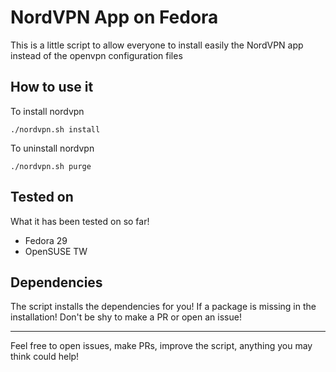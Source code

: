 # NordVPN App on Fedora #

This is a little script to allow everyone to install easily the NordVPN app instead of the openvpn configuration files

## How to use it ##

To install nordvpn

`./nordvpn.sh install`

To uninstall nordvpn

`./nordvpn.sh purge`

## Tested on ##

What it has been tested on so far!

* Fedora 29
* OpenSUSE TW

## Dependencies ##

The script installs the dependencies for you! If a package is missing in the installation! Don't be shy to make a PR or open an issue!

----

Feel free to open issues, make PRs, improve the script, anything you may think could help!
